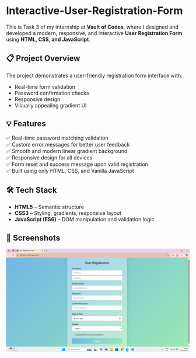 # Interactive-User-Registration-Form

This is Task 3 of my internship at **Vault of Codes**, where I designed and developed a modern, responsive, and interactive **User Registration Form** using **HTML, CSS, and JavaScript**.

## 📋 Project Overview

The project demonstrates a user-friendly registration form interface with:
- Real-time form validation
- Password confirmation checks
- Responsive design
- Visually appealing gradient UI
  
## 💡 Features

✅ Real-time password matching validation  
✅ Custom error messages for better user feedback  
✅ Smooth and modern linear gradient background  
✅ Responsive design for all devices  
✅ Form reset and success message upon valid registration  
✅ Built using only HTML, CSS, and Vanilla JavaScript

## 🛠️ Tech Stack

- **HTML5** – Semantic structure  
- **CSS3** – Styling, gradients, responsive layout  
- **JavaScript (ES6)** – DOM manipulation and validation logic

## 📸 Screenshots

![Registration Form Screenshot](form.png)
